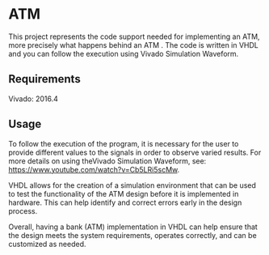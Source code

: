 # ATM

This project represents the code support needed for implementing an ATM, more precisely what happens behind an ATM .
The code is written in VHDL and you can follow the execution using Vivado Simulation Waveform.

## Requirements
Vivado: 2016.4 

## Usage

To follow the execution of the program, it is necessary for the user to provide different values to the signals in order to observe varied results. For more details on using theVivado Simulation Waveform, see: https://www.youtube.com/watch?v=Cb5LRi5scMw.

VHDL allows for the creation of a simulation environment that can be used to test the functionality of the ATM design before it is implemented in hardware. This can help identify and correct errors early in the design process.

Overall, having a bank (ATM) implementation in VHDL can help ensure that the design meets the system requirements, operates correctly, and can be customized as needed.
